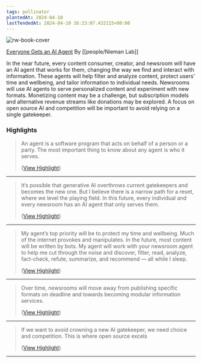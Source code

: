 ```yaml
---
tags: pollinator
plantedAt: 2024-04-10
lastTendedAt: 2024-04-10 16:23:07.432115+00:00
---
```

![rw-book-cover](https://www.niemanlab.org/images/javaun-moradi-1.jpg)

[Everyone Gets an AI Agent](https://www.niemanlab.org/2023/12/everyone-gets-an-ai-agent/)
By [[people/Nieman Lab]]

In the near future, every content consumer, creator, and newsroom will have an AI agent that works for them, changing the way we find and interact with information. These agents will help filter and analyze content, protect users' time and wellbeing, and tailor information to individual needs. Newsrooms will use AI agents to serve personalized content and experiment with new formats. Monetizing content may be a challenge, but subscription models and alternative revenue streams like donations may be explored. A focus on open source AI and competition will be important to avoid relying on a single gatekeeper.

### Highlights
> An agent is a software program that acts on behalf of a person or a party. The most important thing to know about any agent is who it serves.
> 
>  ([View Highlight](https://read.readwise.io/read/01hv4ct7czfjpt1ssrnxv7ca3k))


---

> It’s possible that generative AI overthrows current gatekeepers and becomes the new one. But I believe there is a narrow path for a reset, where we level the playing field. In this future, every individual and every newsroom has an AI agent that only serves them.
> 
>  ([View Highlight](https://read.readwise.io/read/01hv4cv7j2tyv3x31gxzp8r29e))


---

> My agent’s top priority will be to protect my time and wellbeing. Much of the internet provokes and manipulates. In the future, most content will be written by bots. My agent will work with your newsroom agent to help me cut through the noise and discover, filter, read, analyze, fact-check, refute, summarize, and recommend — all while I sleep.
> 
>  ([View Highlight](https://read.readwise.io/read/01hv4cw9c12950gn2q764d80tq))


---

> Over time, newsrooms will move away from publishing specific formats on deadline and towards becoming modular information services.
> 
>  ([View Highlight](https://read.readwise.io/read/01hv4d0wpyxyn9nq9x5kqg2p9p))


---

> If we want to avoid crowning a new AI gatekeeper, we need choice and competition. This is where open source excels
> 
>  ([View Highlight](https://read.readwise.io/read/01hv4d3wqp5d6pdmydmp966xc6))


---

